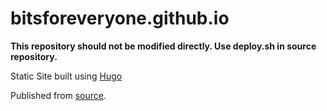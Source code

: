 # bitsforeveryone.github.io

**This repository should not be modified directly. Use deploy.sh in source repository.**

Static Site built using [Hugo][h]

Published from [source][s].

[h]:https://gohugo.io/
[s]:https://github.com/bitsforeveryone/write-ups/tree/master/website
